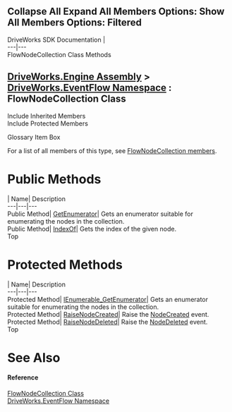 Collapse All Expand All Members Options: Show All  Members Options: Filtered   
---  
DriveWorks SDK Documentation  |   
---|---  
FlowNodeCollection Class Methods   
  
[DriveWorks.Engine Assembly](topic2156.md) > [DriveWorks.EventFlow Namespace](topic6871.md) : FlowNodeCollection Class  
---  
  
Include Inherited Members    
Include Protected Members    


Glossary Item Box

For a list of all members of this type, see [FlowNodeCollection members](topic7012.md).

# Public Methods

| Name| Description  
---|---|---  
Public Method| [GetEnumerator](topic7017.md)| Gets an enumerator suitable for enumerating the nodes in the collection.   
Public Method| [IndexOf](topic7019.md)| Gets the index of the given node.   
Top

# Protected Methods

| Name| Description  
---|---|---  
Protected Method| [IEnumerable_GetEnumerator](topic7018.md)| Gets an enumerator suitable for enumerating the nodes in the collection.   
Protected Method| [RaiseNodeCreated](topic7020.md)| Raise the [NodeCreated](topic7024.md) event.   
Protected Method| [RaiseNodeDeleted](topic7021.md)| Raise the [NodeDeleted](topic7025.md) event.   
Top

# See Also

#### Reference

[FlowNodeCollection Class](topic7011.md)   
[DriveWorks.EventFlow Namespace](topic6871.md)



